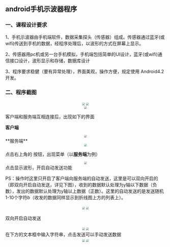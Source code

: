 ## android手机示波器程序

### 一、课程设计要求

1、手机示波器由手机端软件，数据采集探头（传感器）组成。传感器通过蓝牙(或wifi)传送到手机的数据，经程序处理后，以波形的方式在屏幕上显示。

2、传感器用pc机或另一台手机模拟，手机端包括简单的UI设计，蓝牙(或wifi)通信接口设计，波形显示和存储，数据库设计

3、程序要求稳健（要有异常处理），界面美观，操作方便，规定使用 Android4.2开发。



### 二、程序截图
<div align="center">
<img src="images/1.png" style="zoom:50%"/>
<img src="images/2.png" style="zoom:50%"/>
</div>
<div align="center">
<img src="images/3.png" style="zoom:50%"/>
</div>


客户端和服务端互相连接后，出现如下的界面

**客户端**
<div align="center">
<img src="images/4.jpg" style="zoom:50%"/>
</div>
**服务端**
<div align="center">
<img src="images/5.png" style="zoom:50%"/>
</div>


点击右上角的 按钮，出现菜单（以**服务端**为例）

<div align="center">
<img src="images/6.png" style="zoom:50%"/>
</div>
点击显示波形，开启自动发送功能

PS：操作时这里只开启了客户端向服务端的自动发送，这里是可以双向开启的（即双向开启自动发送，详见下图），收到的数据默认处理为y轴以下数据（负数），发出的数据默认处理为y轴以上数据（正数）。这里的自动发送的是发送随机1-10个字符*b*（收发的数据同样显示到折线图上方的列表上）。


<div align="center">
<img src="images/7.jpg" style="zoom:50%"/>
<img src="images/8.png" style="zoom:50%"/>
</div>

双向开启自动发送
<div align="center">
<img src="images/9.jpg" style="zoom:50%"/>
<img src="images/10.png" style="zoom:50%"/>
</div>
在下方的文本框中输入字符串，点击发送可以手动发送数据
<div align="center">
<img src="images/11.jpg" style="zoom:50%"/>
<img src="images/12.png" style="zoom:50%"/>
</div>


























